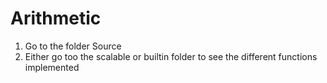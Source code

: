 # Arithmetic
1) Go to the folder Source
2) Either go too the scalable or builtin folder to see the different functions implemented
